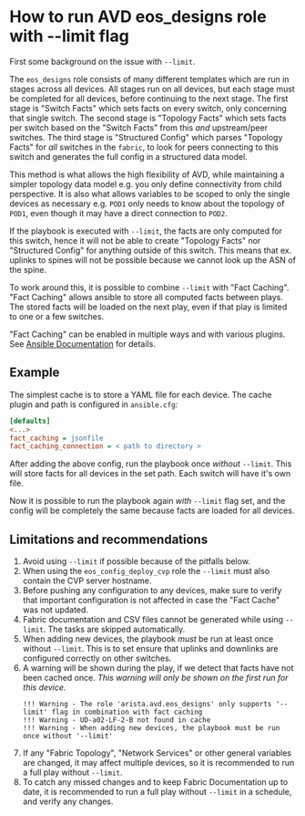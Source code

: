 # How to run AVD eos_designs role with --limit flag

First some background on the issue with `--limit`.

The `eos_designs` role consists of many different templates which are run in stages across all devices.
All stages run on all devices, but each stage must be completed for all devices, before continuing to the next stage.
The first stage is "Switch Facts" which sets facts on every switch, only concerning that single switch.
The second stage is "Topology Facts" which sets facts per switch based on the "Switch Facts" from this _and_ upstream/peer switches.
The third stage is "Structured Config" which parses "Topology Facts" for _all_ switches in the `fabric`, to look for peers connecting to this switch and generates the full config in a structured data model.

This method is what allows the high flexibility of AVD, while maintaining a simpler topology data model e.g. you only define connectivity from child perspective. 
It is also what allows variables to be scoped to only the single devices as necessary e.g. `POD1` only needs to know about the topology of `POD1`, even though it may have a direct connection to `POD2`.

If the playbook is executed with `--limit`, the facts are only computed for this switch, hence it will not be able to create "Topology Facts" nor "Structured Config" for anything outside of this switch. This means that ex. uplinks to spines will not be possible because we cannot look up the ASN of the spine.

To work around this, it is possible to combine `--limit` with "Fact Caching". "Fact Caching" allows ansible to store all computed facts between plays. The stored facts will be loaded on the next play, even if that play is limited to one or a few switches.

"Fact Caching" can be enabled in multiple ways and with various plugins. See [Ansible Documentation](https://docs.ansible.com/ansible/latest/plugins/cache.html) for details.

## Example

The simplest cache is to store a YAML file for each device. The cache plugin and path is configured in `ansible.cfg`:
```ini
[defaults]
<...>
fact_caching = jsonfile
fact_caching_connection = < path to directory >
```

After adding the above config, run the playbook once _without_ `--limit`. This will store facts for all devices in the set path. Each switch will have it's own file.

Now it is possible to run the playbook again _with_ `--limit` flag set, and the config will be completely the same because facts are loaded for all devices.

## Limitations and recommendations


1. Avoid using `--limit` if possible because of the pitfalls below.
1. When using the `eos_config_deploy_cvp` role the `--limit` must also contain the CVP server hostname.
1. Before pushing any configuration to any devices, make sure to verify that important configuration is not affected in case the "Fact Cache" was not updated.
1. Fabric documentation and CSV files cannot be generated while using `--limit`. The tasks are skipped automatically.
1. When adding new devices, the playbook _must_ be run at least once without `--limit`. This is to set ensure that uplinks and downlinks are configured correctly on other switches.
1. A warning will be shown during the play, if we detect that facts have not been cached once. _This warning will only be shown on the first run for this device._
   ```cli
   !!! Warning - The role 'arista.avd.eos_designs' only supports '--limit' flag in combination with fact caching
   !!! Warning - UD-a02-LF-2-B not found in cache
   !!! Warning - When adding new devices, the playbook must be run once without '--limit'
   ```
1. If any "Fabric Topology", "Network Services" or other general variables are changed, it may affect multiple devices, so it is recommended to run a full play without `--limit`.
1. To catch any missed changes and to keep Fabric Documentation up to date, it is recommended to run a full play without `--limit` in a schedule, and verify any changes.
